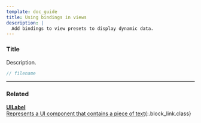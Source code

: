 ```yaml
---
template: doc_guide
title: Using bindings in views
description: |
  Add bindings to view presets to display dynamic data.
---
```


<section>

### Title

Description.

</section>

```typescript
// filename
```

---

<footer>

### Related

[**UILabel**<br>Represents a UI component that contains a piece of text](/docs/ref/UILabel){:.block_link.class}

</footer>
